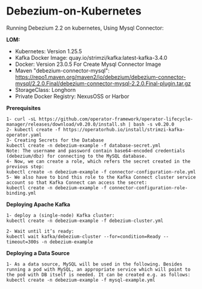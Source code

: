 # Debezium-on-Kubernetes
Running Debezium 2.2 on kubernetes, Using Mysql Connector:

**LOM:**

- Kubernetes: Version 1.25.5
- Kafka Docker Image: quay.io/strimzi/kafka:latest-kafka-3.4.0
- Docker: Version 23.0.5 For Create Mysql Connector Image
- Maven "debezium-connector-mysql": https://repo1.maven.org/maven2/io/debezium/debezium-connector-mysql/2.2.0.Final/debezium-connector-mysql-2.2.0.Final-plugin.tar.gz
- StorageClass: Longhorn
- Private Docker Registry: NexusOSS or Harbor

**Prerequisites**
```
1- curl -sL https://github.com/operator-framework/operator-lifecycle-manager/releases/download/v0.20.0/install.sh | bash -s v0.20.0
2- kubectl create -f https://operatorhub.io/install/strimzi-kafka-operator.yaml
3- Creating Secrets for the Database
kubectl create -n debezium-example -f database-secret.yml
Note: The username and password contain base64-encoded credentials (debezium/dbz) for connecting to the MySQL database.
4- Now, we can create a role, which refers the secret created in the previous step:
kubectl create -n debezium-example -f connector-configuration-role.yml
5- We also have to bind this role to the Kafka Connect cluster service account so that Kafka Connect can access the secret:
kubectl create -n debezium-example -f connector-configuration-role-binding.yml
```

**Deploying Apache Kafka**
```
1- deploy a (single-node) Kafka cluster:
kubectl create -n debezium-example -f debezium-cluster.yml

2- Wait until it’s ready:
kubectl wait kafka/debezium-cluster --for=condition=Ready --timeout=300s -n debezium-example
```
**Deploying a Data Source**
```
1- As a data source, MySQL will be used in the following. Besides running a pod with MySQL, an appropriate service which will point to the pod with DB itself is needed. It can be created e.g. as follows:
kubectl create -n debezium-example -f mysql-example.yml



